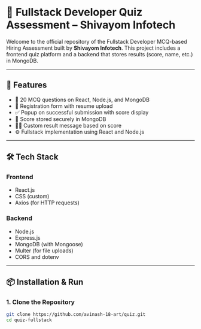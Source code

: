 # 🧠 Fullstack Developer Quiz Assessment – Shivayom Infotech

Welcome to the official repository of the Fullstack Developer MCQ-based Hiring Assessment built by **Shivayom Infotech**. This project includes a frontend quiz platform and a backend that stores results (score, name, etc.) in MongoDB.

---

## 🚀 Features

- 🎯 20 MCQ questions on React, Node.js, and MongoDB
- 📄 Registration form with resume upload
- ✅ Popup on successful submission with score display
- 💾 Score stored securely in MongoDB
- 🧑‍💻 Custom result message based on score
- ⚙️ Fullstack implementation using React and Node.js

---

## 🛠️ Tech Stack

### Frontend
- React.js
- CSS (custom)
- Axios (for HTTP requests)

### Backend
- Node.js
- Express.js
- MongoDB (with Mongoose)
- Multer (for file uploads)
- CORS and dotenv

---

## 📦 Installation & Run

### 1. Clone the Repository
```bash
git clone https://github.com/avinash-18-art/quiz.git
cd quiz-fullstack

